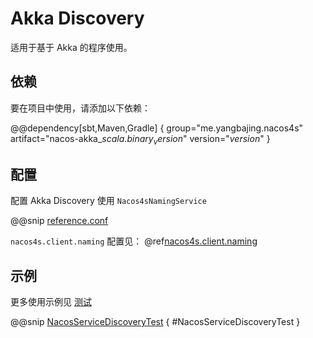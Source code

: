 # Akka Discovery

适用于基于 Akka 的程序使用。

## 依赖

要在项目中使用，请添加以下依赖：

@@dependency[sbt,Maven,Gradle] {
  group="me.yangbajing.nacos4s"
  artifact="nacos-akka_$scala.binary_version$"
  version="$version$"
}

## 配置

配置 Akka Discovery 使用 `Nacos4sNamingService` 

@@snip [reference.conf](../../../../nacos-akka/src/main/resources/reference.conf)

`nacos4s.client.naming` 配置见： @ref[nacos4s.client.naming](./quickstart.md#hocon-完整配置)

## 示例

更多使用示例见 [测试](https://github.com/yangbajing/nacos-sdk-scala/blob/master/nacos-akka/src/test/scala/yangbajing/nacos4s/akka/NacosServiceDiscoveryTest.scala)

@@snip [NacosServiceDiscoveryTest](../../../../nacos-akka/src/test/scala/yangbajing/nacos4s/akka/NacosServiceDiscoveryTest.scala) { #NacosServiceDiscoveryTest }
